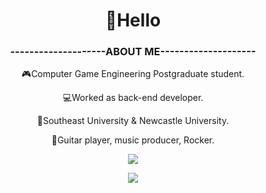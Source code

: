 
<h1 align = "center">👋Hello</h1>
<h3 align = "center">--------------------ABOUT ME--------------------</h3>
<p align = "center">
🎮Computer Game Engineering Postgraduate student.  
<p align = "center">
💻Worked as back-end developer.   
<p align = "center">
📖Southeast University & Newcastle University.  
<p align = "center">
🎸Guitar player, music producer, Rocker.
  
<p align = "center">
<img src = https://spotify-github-profile.vercel.app/api/view?uid=z6yb2wucwsr8jr2cp09ywo5c1&cover_image=true&theme=novatorem&bar_color=c7233c&bar_color_cover=true)/>


<p align = "center">
<img src =
https://github-readme-stats.vercel.app/api/top-langs/?username=DeckardZ46&layout=compact
/>

